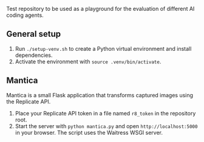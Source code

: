 Test repository to be used as a playground for the evaluation of different AI coding agents.

## General setup

1. Run `./setup-venv.sh` to create a Python virtual environment and install dependencies.
2. Activate the environment with `source .venv/bin/activate`.

## Mantica

Mantica is a small Flask application that transforms captured images using the Replicate API.

1. Place your Replicate API token in a file named `r8_token` in the repository root.
2. Start the server with `python mantica.py` and open `http://localhost:5000` in your browser. The script uses the Waitress WSGI server.
